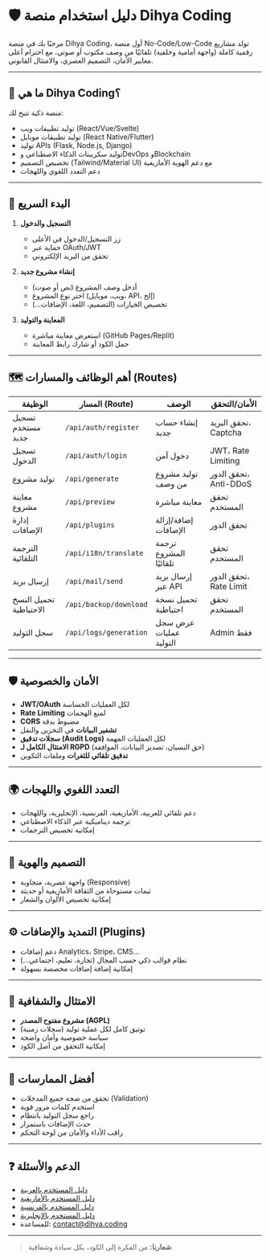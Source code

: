 # 🛡️ دليل استخدام منصة Dihya Coding

مرحبًا بك في منصة Dihya Coding، أول منصة No-Code/Low-Code تولد مشاريع رقمية كاملة (واجهة أمامية وخلفية) تلقائيًا من وصف مكتوب أو صوتي، مع احترام أعلى معايير الأمان، التصميم العصري، والامتثال القانوني.

---

## 🚀 ما هي Dihya Coding؟

منصة ذكية تتيح لك:
- توليد تطبيقات ويب (React/Vue/Svelte)
- توليد تطبيقات موبايل (React Native/Flutter)
- توليد APIs (Flask, Node.js, Django)
- توليد سكريبتات الذكاء الاصطناعي وDevOps وBlockchain
- تخصيص التصميم (Tailwind/Material UI) مع دعم الهوية الأمازيغية
- دعم التعدد اللغوي واللهجات

---

## 🏁 البدء السريع

1. **التسجيل والدخول**  
   - زر التسجيل/الدخول في الأعلى
   - حماية عبر OAuth/JWT  
   - تحقق من البريد الإلكتروني

2. **إنشاء مشروع جديد**  
   - أدخل وصف المشروع (نص أو صوت)
   - اختر نوع المشروع (ويب، موبايل، API، إلخ)
   - تخصيص الخيارات (التصميم، اللغة، الإضافات...)

3. **المعاينة والتوليد**  
   - استعرض معاينة مباشرة (GitHub Pages/Replit)
   - حمل الكود أو شارك رابط المعاينة

---

## 🗺️ أهم الوظائف والمسارات (Routes)

| الوظيفة                | المسار (Route)           | الوصف                                   | الأمان/التحقق         |
|------------------------|--------------------------|------------------------------------------|-----------------------|
| تسجيل مستخدم جديد      | `/api/auth/register`     | إنشاء حساب جديد                         | تحقق البريد، Captcha  |
| تسجيل الدخول           | `/api/auth/login`        | دخول آمن                                 | JWT، Rate Limiting    |
| توليد مشروع            | `/api/generate`          | توليد مشروع من وصف                       | تحقق الدور، Anti-DDoS |
| معاينة مشروع           | `/api/preview`           | معاينة مباشرة                            | تحقق المستخدم         |
| إدارة الإضافات         | `/api/plugins`           | إضافة/إزالة الإضافات                     | تحقق الدور            |
| الترجمة التلقائية      | `/api/i18n/translate`    | ترجمة المشروع تلقائيًا                   | تحقق المستخدم         |
| إرسال بريد             | `/api/mail/send`         | إرسال بريد عبر API                       | تحقق الدور، Rate Limit|
| تحميل النسخ الاحتياطية | `/api/backup/download`   | تحميل نسخة احتياطية                      | تحقق المستخدم         |
| سجل التوليد           | `/api/logs/generation`   | عرض سجل عمليات التوليد                   | Admin فقط             |

---

## 🛡️ الأمان والخصوصية

- **JWT/OAuth** لكل العمليات الحساسة
- **Rate Limiting** لمنع الهجمات
- **CORS** مضبوط بدقة
- **تشفير البيانات** في التخزين والنقل
- **سجلات تدقيق (Audit Logs)** لكل العمليات المهمة
- **الامتثال الكامل لـ RGPD** (حق النسيان، تصدير البيانات، الموافقة)
- **تدقيق تلقائي للثغرات** وملفات التكوين

---

## 🌍 التعدد اللغوي واللهجات

- دعم تلقائي للعربية، الأمازيغية، الفرنسية، الإنجليزية، واللهجات
- ترجمة ديناميكية عبر الذكاء الاصطناعي
- إمكانية تخصيص الترجمات

---

## 🎨 التصميم والهوية

- واجهة عصرية، متجاوبة (Responsive)
- ثيمات مستوحاة من الثقافة الأمازيغية أو حديثة
- إمكانية تخصيص الألوان والشعار

---

## ⚙️ التمديد والإضافات (Plugins)

- دعم إضافات Analytics، Stripe، CMS...
- نظام قوالب ذكي حسب المجال (تجارة، تعليم، اجتماعي...)
- إمكانية إضافة إضافات مخصصة بسهولة

---

## 📜 الامتثال والشفافية

- **مشروع مفتوح المصدر (AGPL)**
- توثيق كامل لكل عملية توليد (سجلات زمنية)
- سياسة خصوصية وأمان واضحة
- إمكانية التحقق من أصل الكود

---

## 📝 أفضل الممارسات

- تحقق من صحة جميع المدخلات (Validation)
- استخدم كلمات مرور قوية
- راجع سجل التوليد بانتظام
- حدث الإضافات باستمرار
- راقب الأداء والأمان من لوحة التحكم

---

## ❓ الدعم والأسئلة

- [دليل المستخدم بالعربية](./guide_ar.md)
- [دليل المستخدم بالأمازيغية](./guide_ber.md)
- [دليل المستخدم بالفرنسية](./guide_fr.md)
- [دليل المستخدم بالإنجليزية](./guide_en.md)
- للمساعدة: contact@dihya.coding

---

> **شعارنا:** من الفكرة إلى الكود، بكل سيادة وشفافية.
